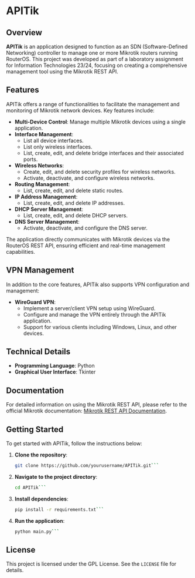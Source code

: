 # APITik

## Overview

**APITik** is an application designed to function as an SDN (Software-Defined Networking) controller to manage one or more Mikrotik routers running RouterOS. This project was developed as part of a laboratory assignment for Information Technologies 23/24, focusing on creating a comprehensive management tool using the Mikrotik REST API.

## Features

APITik offers a range of functionalities to facilitate the management and monitoring of Mikrotik network devices. Key features include:

- **Multi-Device Control**: Manage multiple Mikrotik devices using a single application.
- **Interface Management**:
  - List all device interfaces.
  - List only wireless interfaces.
  - List, create, edit, and delete bridge interfaces and their associated ports.
- **Wireless Networks**:
  - Create, edit, and delete security profiles for wireless networks.
  - Activate, deactivate, and configure wireless networks.
- **Routing Management**:
  - List, create, edit, and delete static routes.
- **IP Address Management**:
  - List, create, edit, and delete IP addresses.
- **DHCP Server Management**:
  - List, create, edit, and delete DHCP servers.
- **DNS Server Management**:
  - Activate, deactivate, and configure the DNS server.

The application directly communicates with Mikrotik devices via the RouterOS REST API, ensuring efficient and real-time management capabilities.

## VPN Management

In addition to the core features, APITik also supports VPN configuration and management:
- **WireGuard VPN**:
  - Implement a server/client VPN setup using WireGuard.
  - Configure and manage the VPN entirely through the APITik application.
  - Support for various clients including Windows, Linux, and other devices.

## Technical Details

- **Programming Language**: Python
- **Graphical User Interface**: Tkinter

## Documentation

For detailed information on using the Mikrotik REST API, please refer to the official Mikrotik documentation: [Mikrotik REST API Documentation](https://help.mikrotik.com/docs/display/ROS/REST+API).

## Getting Started

To get started with APITik, follow the instructions below:

1. **Clone the repository**:
   ```bash
   git clone https://github.com/yourusername/APITik.git```

2. **Navigate to the project directory**:
   ```bash
   cd APITik```

3. **Install dependencies**:
   ```bash
   pip install -r requirements.txt```

4. **Run the application**:
   ```bash
   python main.py```

## License
This project is licensed under the GPL License. See the `LICENSE` file for details.
